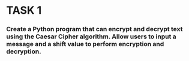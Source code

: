 # TASK 1

### Create a Python program that can encrypt and decrypt text using the Caesar Cipher algorithm. Allow users to input a message and a shift value to perform encryption and decryption.
